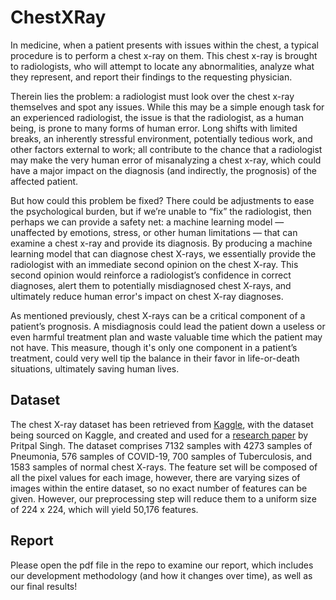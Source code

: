 # ChestXRay

In medicine, when a patient presents with issues within the chest, a typical procedure is to perform a chest x-ray on them. This chest x-ray is brought to radiologists, who will attempt to locate any abnormalities, analyze what they represent, and report their findings to the requesting physician.

Therein lies the problem: a radiologist must look over the chest x-ray themselves and spot any issues. While this may be a simple enough task for an experienced radiologist, the issue is that the radiologist, as a human being, is prone to many forms of human error. Long shifts with limited breaks, an inherently stressful environment, potentially tedious work, and other factors external to work; all contribute to the chance that a radiologist may make the very human error of misanalyzing a chest x-ray, which could have a major impact on the diagnosis (and indirectly, the prognosis) of the affected patient.

But how could this problem be fixed? There could be adjustments to ease the psychological burden, but if we’re unable to “fix” the radiologist, then perhaps we can provide a safety net: a machine learning model — unaffected by emotions, stress, or other human limitations — that can examine a chest x-ray and provide its diagnosis.
By producing a machine learning model that can diagnose chest X-rays, we essentially provide the radiologist with an immediate second opinion on the chest X-ray. This second opinion would reinforce a radiologist’s confidence in correct diagnoses, alert them to potentially misdiagnosed chest X-rays, and ultimately reduce human error's impact on chest X-ray diagnoses.

As mentioned previously, chest X-rays can be a critical component of a patient’s prognosis. A misdiagnosis could lead the patient down a useless or even harmful treatment plan and waste valuable time which the patient may not have. This measure, though it's only one component in a patient’s treatment, could very well tip the balance in their favor in life-or-death situations, ultimately saving human lives.

## Dataset

The chest X-ray dataset has been retrieved from [Kaggle](https://www.kaggle.com/datasets/pritpal2873/chest-x-ray-dataset-4-categories/data), with the dataset being sourced on Kaggle, and created and used for a [research paper](https://ijnrd.org/papers/IJNRD2311166.pdf) by Pritpal Singh. The dataset comprises 7132 samples with 4273 samples of Pneumonia, 576 samples of COVID-19, 700 samples of Tuberculosis, and 1583 samples of normal chest X-rays. The feature set will be composed of all the pixel values for each image, however, there are varying sizes of images within the entire dataset, so no exact number of features can be given. However, our preprocessing step will reduce them to a uniform size of 224 x 224, which will yield 50,176 features.

## Report

Please open the pdf file in the repo to examine our report, which includes our development methodology (and how it changes over time), as well as our final results!
